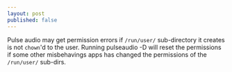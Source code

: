 ```yaml
---
layout: post
published: false
---
```


Pulse audio may get permission errors if `/run/user/` sub-directory it creates is not `chown`'d to the user. Running pulseaudio -D will reset the permissions if some other misbehavings apps has changed the permissions of the `/run/user/` sub-dirs. 
